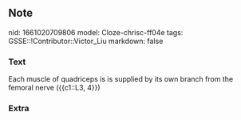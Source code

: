 ## Note
nid: 1661020709806
model: Cloze-chrisc-ff04e
tags: GSSE::!Contributor::Victor_Liu
markdown: false

### Text
Each muscle of quadriceps is is supplied by its own branch from the femoral nerve ({{c1::L3, 4}})

### Extra

